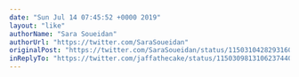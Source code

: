 ```yaml
---
date: "Sun Jul 14 07:45:52 +0000 2019"
layout: "like"
authorName: "Sara Soueidan"
authorUrl: "https://twitter.com/SaraSoueidan"
originalPost: "https://twitter.com/SaraSoueidan/status/1150310428293160962"
inReplyTo: "https://twitter.com/jaffathecake/status/1150309813106237440"
---
```

